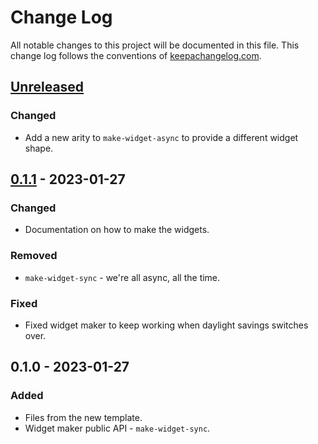 # Change Log
All notable changes to this project will be documented in this file. This change log follows the conventions of [keepachangelog.com](http://keepachangelog.com/).

## [Unreleased]
### Changed
- Add a new arity to `make-widget-async` to provide a different widget shape.

## [0.1.1] - 2023-01-27
### Changed
- Documentation on how to make the widgets.

### Removed
- `make-widget-sync` - we're all async, all the time.

### Fixed
- Fixed widget maker to keep working when daylight savings switches over.

## 0.1.0 - 2023-01-27
### Added
- Files from the new template.
- Widget maker public API - `make-widget-sync`.

[Unreleased]: https://github.com/yenda/pathauth/compare/0.1.1...HEAD
[0.1.1]: https://github.com/yenda/pathauth/compare/0.1.0...0.1.1
